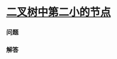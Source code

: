 # [二叉树中第二小的节点](https://leetcode-cn.com/problems/second-minimum-node-in-a-binary-tree)

### 问题

### 解答

```

```
